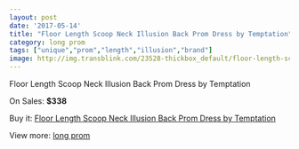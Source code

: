 ```yaml
---
layout: post
date: '2017-05-14'
title: "Floor Length Scoop Neck Illusion Back Prom Dress by Temptation"
category: long prom
tags: ["unique","prom","length","illusion","brand"]
image: http://img.transblink.com/23528-thickbox_default/floor-length-scoop-neck-illusion-back-prom-dress-by-temptation.jpg
---
```

Floor Length Scoop Neck Illusion Back Prom Dress by Temptation

On Sales: **$338**
<a href="https://www.transblink.com/en/long-prom/7442-floor-length-scoop-neck-illusion-back-prom-dress-by-temptation.html"><amp-img layout="responsive" width="600" height="600" src="//img.transblink.com/23528-thickbox_default/floor-length-scoop-neck-illusion-back-prom-dress-by-temptation.jpg" alt="Floor Length Scoop Neck Illusion Back Prom Dress by Temptation 0" /></a>
<a href="https://www.transblink.com/en/long-prom/7442-floor-length-scoop-neck-illusion-back-prom-dress-by-temptation.html"><amp-img layout="responsive" width="600" height="600" src="//img.transblink.com/23529-thickbox_default/floor-length-scoop-neck-illusion-back-prom-dress-by-temptation.jpg" alt="Floor Length Scoop Neck Illusion Back Prom Dress by Temptation 1" /></a>

Buy it: [Floor Length Scoop Neck Illusion Back Prom Dress by Temptation](https://www.transblink.com/en/long-prom/7442-floor-length-scoop-neck-illusion-back-prom-dress-by-temptation.html "Floor Length Scoop Neck Illusion Back Prom Dress by Temptation")

View more: [long prom](https://www.transblink.com/en/58-long-prom "long prom")